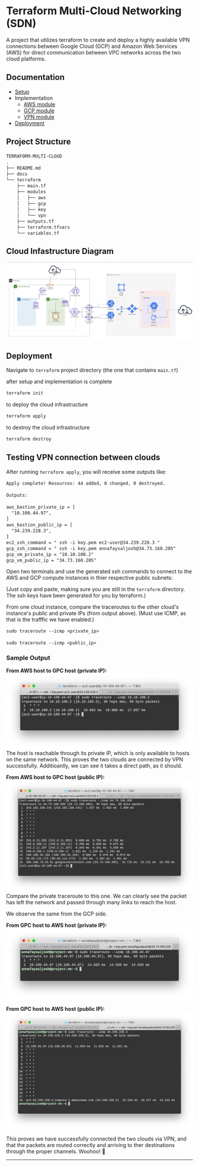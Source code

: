 # Terraform Multi-Cloud Networking (SDN)
A project that utilizes terraform to create and deploy a highly available VPN connections between Google Cloud (GCP) and Amazon Web Services (AWS) for direct communication between VPC networks across the two cloud platforms.


## Documentation

* [Setup](docs/setup.md)
* Implementation
    * [AWS module](/docs/AWSimplement.md)
    * [GCP module](docs/GCPimplement.md)
    * [VPN module](/docs/VPNimplement.md)
* [Deployment](#deployment)


## Project Structure
```
TERRAFORM-MULTI-CLOUD
.
├── README.md
├── docs
└── terraform
    ├── main.tf
    ├── modules
    │   ├── aws
    │   ├── gcp
    │   ├── key
    │   └── vpn
    ├── outputs.tf
    ├── terraform.tfvars
    └── variables.tf
```

## Cloud Infastructure Diagram
![!\[diagram\](/docs/diagram.jpg)](docs/img/multicloud_diagram.jpg)

## Deployment 
Navigate to `terraform` project directory (the one that contains `main.tf`)

after setup and implementation is complete 
```sh
terraform init 
```
to deploy the cloud infrastructure
```sh
terraform apply
```

to destroy the cloud infrastructure
```sh
terraform destroy
```

## Testing VPN connection between clouds
After running `terraform apply`, you will receive some outputs like:
```
Apply complete! Resources: 44 added, 0 changed, 0 destroyed.

Outputs:

aws_bastion_private_ip = [
  "10.100.44.97",
]
aws_bastion_public_ip = [
  "34.239.228.3",
]
ec2_ssh_command = " ssh -i key.pem ec2-user@34.239.228.3 "
gcp_ssh_command = " ssh -i key.pem annafaysaljosh@34.73.160.205"
gcp_vm_private_ip = "10.10.100.2"
gcp_vm_public_ip = "34.73.160.205"
```

Open two terminals and use the generated ssh commands to connect to the AWS and GCP compute instances in thier respective public subnets:

(Just copy and paste, making sure you are still in the `terraform` directory. The ssh keys have been generated for you by terraform.)

From one cloud instance,  compare the traceroutes to the other cloud's instance's public and private IPs (from output above). 
(Must use ICMP, as that is the trafffic we have enabled.)

```
sudo traceroute --icmp <private_ip>

sudo traceroute --icmp <public_ip>

```

### Sample Output
**From AWS host to GPC host (private IP):**
![aws_to_gpc_private](screenshots/traceroute_aws_to_gpc_private.png)
The host is reachable through its private IP, which is only available to hosts on the same network. This proves the two clouds are connected by VPN successfully. Additioanlly, we can see it takes a direct path, as it should.

**From AWS host to GPC host (public IP):**
![aws_to_gpc_public](screenshots/traceroute_aws_to_gpc_public.png)
Compare the private traceroute to this one. We can clearly see the packet has left the network and passed through many links to reach the host.

We observe the same from the GCP side.

**From GPC host to AWS host (private IP):**
![gpc_to_aws_private](screenshots/traceroute_gpc_to_aws_private.png)

**From GPC host to AWS host (public IP):**
![gpc_to_aws_public](screenshots/traceroute_gpc_to_aws_public.png)

This proves we have successfully connected the two clouds via VPN, and that the packets are routed correctly and arriving to ther destinations through the proper channels. Woohoo! 🙌

--------------------------

